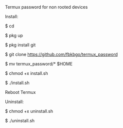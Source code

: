 ﻿Termux password for non rooted devices

Install:

$ cd

$ pkg up

$ pkg install git

$ git clone https://github.com/fbkbgo/termux_password

$ mv termux_password/* $HOME

$ chmod +x install.sh

$ ./install.sh

Reboot Termux

Uninstall:

$ chmod +x uninstall.sh

$ ./uninstall.sh
